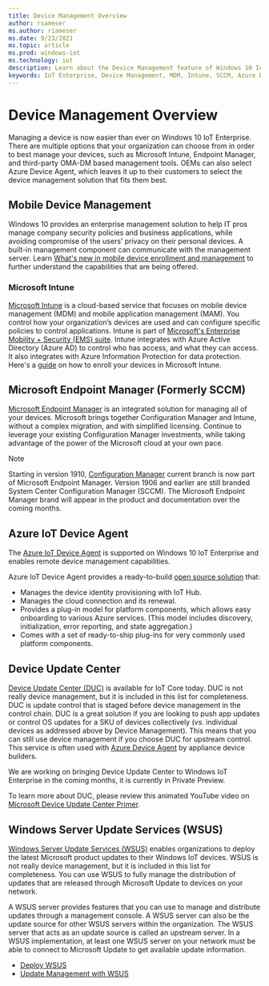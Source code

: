 ```yaml
---
title: Device Management Overview
author: rsameser
ms.author: riameser
ms.date: 9/23/2021
ms.topic: article
ms.prod: windows-iot
ms.technology: iot
description: Learn about the Device Management feature of Windows 10 IoT Enterprise.
keywords: IoT Enterprise, Device Management, MDM, Intune, SCCM, Azure Device Twin, Endpoint Manager, Device Health
---
```

# Device Management Overview
Managing a device is now easier than ever on Windows 10 IoT Enterprise. There are multiple options that your organization can choose from in order to best manage your devices, such as Microsoft Intune, Endpoint Manager, and third-party OMA-DM based management tools. OEMs can also select Azure Device Agent, which leaves it up to their customers to select the device management solution that fits them best.  

## Mobile Device Management
Windows 10 provides an enterprise management solution to help IT pros manage company security policies and business applications, while avoiding compromise of the users’ privacy on their personal devices. A built-in management component can communicate with the management server. Learn [What's new in mobile device enrollment and management](/windows/client-management/mdm/new-in-windows-mdm-enrollment-management#whatsnew10) to further understand the capabilities that are being offered.


### Microsoft Intune
[Microsoft Intune](/mem/intune/fundamentals/what-is-intune) is a cloud-based service that focuses on mobile device management (MDM) and mobile application management (MAM). You control how your organization’s devices are used and can configure specific policies to control applications. Intune is part of [Microsoft's Enterprise Mobility + Security (EMS) suite](https://www.microsoft.com/microsoft-365/enterprise-mobility-security?rtc=1). Intune integrates with Azure Active Directory (Azure AD) to control who has access, and what they can access. It also integrates with Azure Information Protection for data protection. Here's a [guide](/mem/intune/enrollment/windows-bulk-enroll) on how to enroll your devices in Microsoft Intune.


## Microsoft Endpoint Manager (Formerly SCCM)
[Microsoft Endpoint Manager](/mem/configmgr/core/understand/introduction) is an integrated solution for managing all of your devices. Microsoft brings together Configuration Manager and Intune, without a complex migration, and with simplified licensing. Continue to leverage your existing Configuration Manager investments, while taking advantage of the power of the Microsoft cloud at your own pace.

> [!NOTE]
> Starting in version 1910, [Configuration Manager](/mem/configmgr/core/understand/what-happened-to-sccm) current branch is now part of Microsoft Endpoint Manager. Version 1906 and earlier are still branded System Center Configuration Manager (SCCM). The Microsoft Endpoint Manager brand will appear in the product and documentation over the coming months.


## Azure IoT Device Agent
The [Azure IoT Device Agent](/windows/iot-core/manage-your-device/azureiotda) is supported on Windows 10 IoT Enterprise and enables remote device management capabilities.

Azure IoT Device Agent provides a ready-to-build [open source solution](https://github.com/ms-iot/azure-client-tools/blob/master/docs/device-agent/device-agent.md) that:
* Manages the device identity provisioning with IoT Hub.
* Manages the cloud connection and its renewal.
* Provides a plug-in model for platform components, which allows easy onboarding to various Azure services. (This model includes discovery, initialization, error reporting, and state aggregation.)
* Comes with a set of ready-to-ship plug-ins for very commonly used platform components.


## Device Update Center
[Device Update Center (DUC)](/windows-hardware/service/iot/using-device-update-center) is available for IoT Core today. DUC is not really device management, but it is included in this list for completeness. DUC is update control that is staged before device management in the control chain. DUC is a great solution if you are looking to push app updates or control OS updates for a SKU of devices collectively (vs. individual devices as addressed above by Device Management). This means that you can still use device management if you choose DUC for upstream control. This service is often used with [Azure Device Agent](https://github.com/ms-iot/azure-client-tools/blob/master/docs/device-agent/device-agent.md) by appliance device builders.

We are working on bringing Device Update Center to Windows IoT Enterprise in the coming months, it is currently in Private Preview.

To learn more about DUC, please review this animated YouTube video on [Microsoft Device Update Center Primer](https://www.youtube.com/watch?v=mbclu-nWKbU).

## Windows Server Update Services (WSUS)
[Windows Server Update Services (WSUS)](/windows-server/administration/windows-server-update-services/get-started/windows-server-update-services-wsus) enables organizations to deploy the latest Microsoft product updates to their Windows IoT devices. WSUS is not really device management, but it is included in this list for completeness. You can use WSUS to fully manage the distribution of updates that are released through Microsoft Update to devices on your network.

A WSUS server provides features that you can use to manage and distribute updates through a management console. A WSUS server can also be the update source for other WSUS servers within the organization. The WSUS server that acts as an update source is called an upstream server. In a WSUS implementation, at least one WSUS server on your network must be able to connect to Microsoft Update to get available update information.

* [Deploy WSUS](/windows-server/administration/windows-server-update-services/deploy/deploy-windows-server-update-services)
* [Update Management with WSUS](/windows-server/administration/windows-server-update-services/manage/update-management-with-windows-server-update-services)
